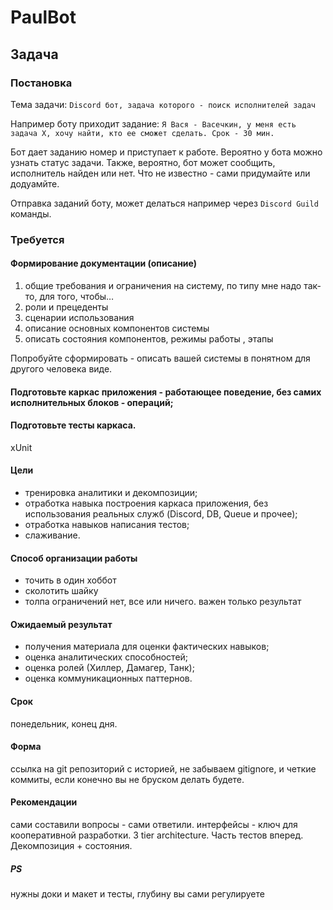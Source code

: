 # PaulBot

## Задача

### Постановка
Тема задачи: `Discord бот, задача которого - поиск исполнителей задач`

Например боту приходит задание: 
`Я Вася - Васечкин, у меня есть задача X, хочу найти, кто ее сможет сделать. Срок - 30 мин.`

Бот дает заданию номер и приступает к работе. Вероятно у бота можно узнать статус задачи. 
Также, вероятно, бот может сообщить, исполнитель найден или нет.
Что не известно - сами придумайте или додуамйте.

Отправка заданий боту, может делаться например через `Discord Guild` команды.

### Требуется
#### Формирование документации (описание)
1. общие требования и ограничения на систему, по типу мне надо так-то, для того, чтобы…
2. роли и прецеденты
3. сценарии использования
4. описание основных компонентов системы
5. описать состояния компонентов, режимы работы , этапы

Попробуйте сформировать - описать вашей системы в понятном для другого человека виде.

####  Подготовьте каркас приложения - работающее поведение, без самих исполнительных блоков - операций;
#### Подготовьте тесты каркаса.
xUnit

#### Цели
* тренировка аналитики и декомпозиции;
* отработка навыка построения каркаса приложения, без использования реальных служб (Discord, DB, Queue и прочее);
* отработка навыков написания тестов;
* слаживание.

#### Способ организации работы
* точить в один хоббот
* сколотить шайку
* толпа
ограничений нет, все или ничего. важен только результат

#### Ожидаемый результат
* получения материала для оценки фактических навыков;
* оценка аналитических способностей;
* оценка ролей (Хиллер, Дамагер, Танк);
* оценка коммуникационных паттернов.

#### Срок
понедельник, конец дня.

#### Форма
ссылка на git репозиторий с историей, не забываем gitignore, и четкие коммиты, если конечно вы не бруском делать будете.

#### Рекомендации
сами составили вопросы - сами ответили. интерфейсы - ключ для кооперативной разработки. 3 tier architecture. Часть тестов вперед. Декомпозиция + состояния.

##### PS
нужны доки и макет и тесты, глубину вы сами регулируете